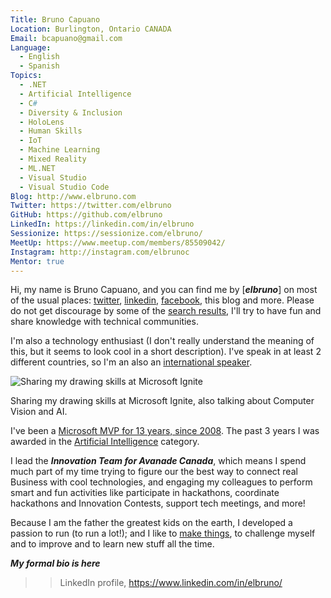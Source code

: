 ```yaml
---
Title: Bruno Capuano
Location: Burlington, Ontario CANADA
Email: bcapuano@gmail.com
Language:
  - English
  - Spanish
Topics:
  - .NET
  - Artificial Intelligence
  - C#
  - Diversity & Inclusion
  - HoloLens
  - Human Skills
  - IoT
  - Machine Learning
  - Mixed Reality
  - ML.NET
  - Visual Studio
  - Visual Studio Code
Blog: http://www.elbruno.com
Twitter: https://twitter.com/elbruno
GitHub: https://github.com/elbruno
LinkedIn: https://linkedin.com/in/elbruno
Sessionize: https://sessionize.com/elbruno/
MeetUp: https://www.meetup.com/members/85509042/
Instagram: http://instagram.com/elbrunoc
Mentor: true
---
```

Hi, my name is Bruno Capuano, and you can find me by [***elbruno***] on most of the usual places: [twitter](http://twitter.com/elbruno), [linkedin](https://www.linkedin.com/in/elbruno/), [facebook](http://facebook.com/elbrunoweb/), this blog and more. Please do not get discourage by some of the [search results](https://www.google.com/search?q=bruno+capuano&source=lnms), I'll try to have fun and share knowledge with technical communities.

I'm also a technology enthusiast (I don't really understand the meaning of this, but it seems to look cool in a short description). I've speak in at least 2 different countries, so I'm an also an [international speaker](https://elbruno.com/tag/event/).

![Sharing my drawing skills at Microsoft Ignite](https://brunocapuano.files.wordpress.com/2020/01/bruno-drawing-skills.png?w=1024)

Sharing my drawing skills at Microsoft Ignite, also talking about Computer Vision and AI.

I've been a [Microsoft MVP for 13 years, since 2008](https://mvp.microsoft.com/en-us/PublicProfile/4014166). The past 3 years I was awarded in the [Artificial Intelligence](https://elbruno.com/tag/ai/) category.

I lead the ***Innovation Team for Avanade Canada***, which means I spend much part of my time trying to figure our the best way to connect real Business with cool technologies, and engaging my colleagues to perform smart and fun activities like participate in hackathons, coordinate hackathons and Innovation Contests, support tech meetings, and more!

Because I am the father the greatest kids on the earth, I developed a passion to run (to run a lot!); and I like to [make things](https://elbruno.com/tag/raspberry-pi/), to challenge myself and to improve and to learn new stuff all the time.

***My formal bio is here***

>> LinkedIn profile, <https://www.linkedin.com/in/elbruno/>

